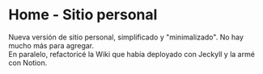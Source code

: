# Home - Sitio personal

Nueva versión de sitio personal, simplificado y "minimalizado". No hay mucho más para agregar.  
En paralelo, refactoricé la Wiki que había deployado con Jeckyll y la armé con Notion.
